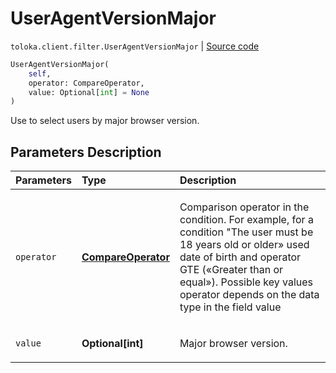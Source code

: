 # UserAgentVersionMajor
`toloka.client.filter.UserAgentVersionMajor` | [Source code](https://github.com/Toloka/toloka-kit/blob/v0.1.25/src/client/filter.py#L624)

```python
UserAgentVersionMajor(
    self,
    operator: CompareOperator,
    value: Optional[int] = None
)
```

Use to select users by major browser version.

## Parameters Description

| Parameters | Type | Description |
| :----------| :----| :-----------|
`operator`|**[CompareOperator](toloka.client.primitives.operators.CompareOperator.md)**|<p>Comparison operator in the condition. For example, for a condition &quot;The user must be 18 years old or older» used date of birth and operator GTE («Greater than or equal»). Possible key values operator depends on the data type in the field value</p>
`value`|**Optional\[int\]**|<p>Major browser version.</p>
